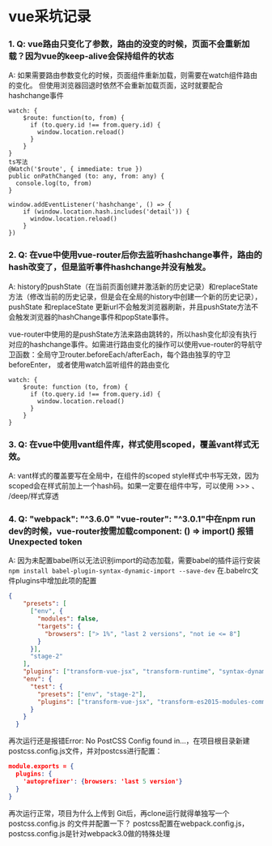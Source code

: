 # vue采坑记录

### 1. Q: vue路由只变化了参数，路由的没变的时候，页面不会重新加载？因为vue的keep-alive会保持组件的状态

A: 如果需要路由参数变化的时候，页面组件重新加载，则需要在watch组件路由的变化。 但使用浏览器回退时依然不会重新加载页面，这时就要配合hashchange事件
```vuejs
watch: {
    $route: function(to, from) {
      if (to.query.id !== from.query.id) {
        window.location.reload()
      }
    }
}
ts写法
@Watch('$route', { immediate: true })
public onPathChanged (to: any, from: any) {
  console.log(to, from)
}

window.addEventListener('hashchange', () => {
    if (window.location.hash.includes('detail')) {
      window.location.reload()
    }
})
```

### 2. Q: 在vue中使用vue-router后你去监听hashchange事件，路由的hash改变了，但是监听事件hashchange并没有触发。

 A: history的pushState（在当前页面创建并激活新的历史记录）和replaceState方法（修改当前的历史记录，但是会在全局的history中创建一个新的历史记录），pushState 和replaceState 更新url不会触发浏览器刷新，并且pushState方法不会触发浏览器的hashChange事件和popState事件。
 
vue-router中使用的是pushState方法来路由跳转的，所以hash变化却没有执行对应的hashchange事件。如需进行路由变化的操作可以使用vue-router的导航守卫函数：全局守卫router.beforeEach/afterEach，每个路由独享的守卫beforeEnter， 或者使用watch监听组件的路由变化
```vuejs
watch: {
    $route: function (to, from) {
      if (to.query.id !== from.query.id) {
        window.location.reload()
      }
    }
}
```
### 3. Q: 在vue中使用vant组件库，样式使用scoped，覆盖vant样式无效。

 A: vant样式的覆盖要写在全局中，在组件的scoped style样式中书写无效，因为scoped会在样式前加上一个hash码。如果一定要在组件中写，可以使用 >>> 、 /deep/样式穿透
 
### 4. Q: "webpack": "^3.6.0" "vue-router": "^3.0.1"中在npm run dev的时候，vue-router按需加载component: () => import() 报错Unexpected token

A: 因为未配置babel所以无法识别import的动态加载，需要babel的插件运行安装`npm install babel-plugin-syntax-dynamic-import --save-dev`
在.babelrc文件plugins中增加此项的配置
```json
{
    "presets": [
      ["env", {
        "modules": false,
        "targets": {
          "browsers": ["> 1%", "last 2 versions", "not ie <= 8"]
        }
      }],
      "stage-2"
    ],
    "plugins": ["transform-vue-jsx", "transform-runtime", "syntax-dynamic-import"],
    "env": {
      "test": {
        "presets": ["env", "stage-2"],
        "plugins": ["transform-vue-jsx", "transform-es2015-modules-commonjs", "dynamic-import-Node"]
      }
    }
  }
```
再次运行还是报错Error: No PostCSS Config found in...，在项目根目录新建postcss.config.js文件，并对postcss进行配置：
```json
module.exports = { 
  plugins: { 
    'autoprefixer': {browsers: 'last 5 version'} 
  } 
}
```
再次运行正常，项目为什么上传到 Git后，再clone运行就得单独写一个 postcss.config.js 的文件并配置一下？
postcss配置在webpack.config.js，postcss.config.js是针对webpack3.0做的特殊处理
